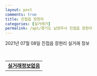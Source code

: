 ```yaml
---
layout: post
comments: true
title: 진접읍 장현리
categories: [실거래가]
permalink: /apt/경기도 남양주시 진접읍 장현리
---
```


2021년 07월 08일 진접읍 장현리 실거래 정보

<script type="text/javascript">
  google.charts.load('current', {'packages':['corechart']});
  google.charts.setOnLoadCallback(drawChart);

  function drawChart() {
    var data = google.visualization.arrayToDataTable([['거래일', '매매', '전월세', '전매'], ['20-07', 60, 39, 0], ['20-08', 29, 51, 0], ['20-09', 29, 42, 0], ['20-10', 43, 63, 0], ['20-11', 44, 40, 0], ['20-12', 62, 48, 0], ['21-01', 104, 50, 0], ['21-02', 53, 37, 0], ['21-03', 35, 63, 0], ['21-04', 22, 58, 0], ['21-05', 31, 56, 0], ['21-06', 18, 33, 0], ['21-07', 2, 3, 0]]);

    var options = {
      title: '최근 1년간 유형별 거래량 추이',
      legend: { position: 'bottom' }
    };

    var chart = new google.visualization.LineChart(document.getElementById('columnchart_material'));
    chart.draw(data, (options));년간 
  }
</script>

<div id="columnchart_material" style="width: 95%; margin-left: -35px; display: block"></div>
<br>
<table>
  <tr>
    <td colspan="4" style="font-weight: bold;"><a href="https://search.naver.com/search.naver?query=진접읍 장현리 실거래정보없음">실거래정보없음</a></td>
  </tr>
    
</table>
    